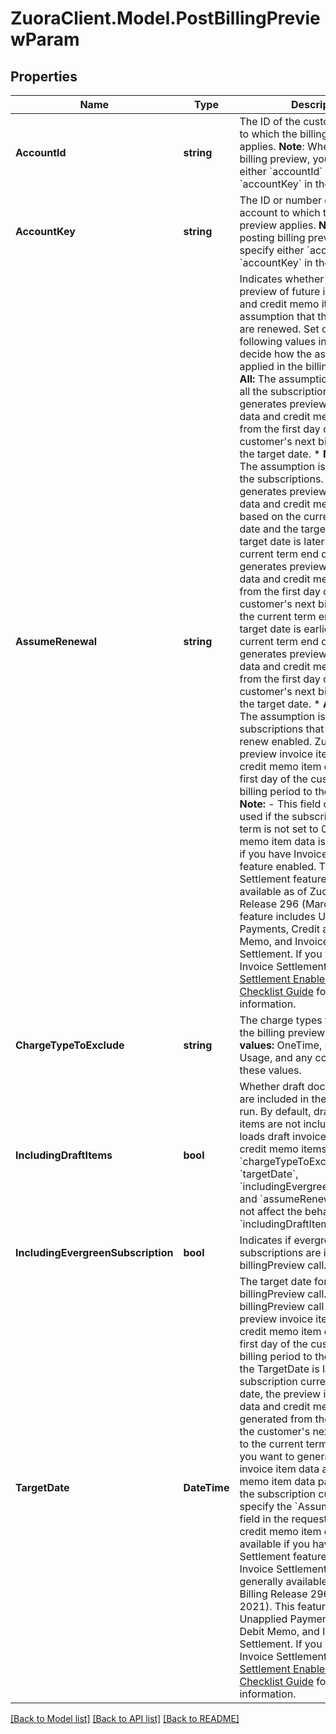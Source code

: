 # ZuoraClient.Model.PostBillingPreviewParam

## Properties

Name | Type | Description | Notes
------------ | ------------- | ------------- | -------------
**AccountId** | **string** | The ID of the customer account to which the billing preview applies.  **Note**: When posting billing preview, you must specify either &#x60;accountId&#x60; or &#x60;accountKey&#x60; in the request body.  | [optional] 
**AccountKey** | **string** | The ID or number of the customer account to which the billing preview applies.  **Note**: When posting billing preview, you must specify either &#x60;accountId&#x60; or &#x60;accountKey&#x60; in the request body.  | [optional] 
**AssumeRenewal** | **string** | Indicates whether to generate a preview of future invoice items and credit memo items with the assumption that the subscriptions are renewed.  Set one of the following values in this field to decide how the assumption is applied in the billing preview.    * **All:** The assumption is applied to all the subscriptions. Zuora generates preview invoice item data and credit memo item data from the first day of the customer&#39;s next billing period to the target date.      * **None:** (Default) The assumption is not applied to the subscriptions. Zuora generates preview invoice item data and credit memo item data based on the current term end date and the target date.        * If the target date is later than the current term end date, Zuora generates preview invoice item data and credit memo item data from the first day of the customer&#39;s next billing period to the current term end date.      * If the target date is earlier than the current term end date, Zuora generates preview invoice item data and credit memo item data from the first day of the customer&#39;s next billing period to the target date.    * **Autorenew:** The assumption is applied to the subscriptions that have auto-renew enabled. Zuora generates preview invoice item data and credit memo item data from the first day of the customer&#39;s next billing period to the target date.  **Note:**    - This field can only be used if the subscription renewal term is not set to 0.           - The credit memo item data is only available if you have Invoice Settlement feature enabled. The Invoice Settlement feature is generally available as of Zuora Billing Release 296 (March 2021). This feature includes Unapplied Payments, Credit and Debit Memo, and Invoice Item Settlement. If you want to enable Invoice Settlement, see [Invoice Settlement Enablement and Checklist Guide](https://knowledgecenter.zuora.com/Billing/Billing_and_Payments/Invoice_Settlement/Invoice_Settlement_Migration_Checklist_and_Guide) for more information.  | [optional] 
**ChargeTypeToExclude** | **string** | The charge types to exclude from the billing preview.  **Possible values:** OneTime, Recurring, Usage, and any combination of these values.  | [optional] 
**IncludingDraftItems** | **bool** | Whether draft document items are included in the billing preview run. By default, draft document items are not included.  This field loads draft invoice items and credit memo items. The &#x60;chargeTypeToExclude&#x60;, &#x60;targetDate&#x60;, &#x60;includingEvergreenSubscription&#x60;, and &#x60;assumeRenewal&#x60; fields do not affect the behavior of the &#x60;includingDraftItems&#x60; field.            | [optional] 
**IncludingEvergreenSubscription** | **bool** | Indicates if evergreen subscriptions are included in the billingPreview call.  | [optional] 
**TargetDate** | **DateTime** | The target date for the billingPreview call. The billingPreview call generates preview invoice item data and credit memo item data from the first day of the customer&#39;s next billing period to the TargetDate.   If the TargetDate is later than the subscription current term end date, the preview invoice item data and credit memo item data is generated from the first day of the customer&#39;s next billing period to the current term end date. If you want to generate preview invoice item data and credit memo item data past the end of the subscription current term, specify the &#x60;AssumeRenewal&#x60; field in the request.   **Note:** The credit memo item data is only available if you have Invoice Settlement feature enabled. The Invoice Settlement feature is generally available as of Zuora Billing Release 296 (March 2021). This feature includes Unapplied Payments, Credit and Debit Memo, and Invoice Item Settlement. If you want to enable Invoice Settlement, see [Invoice Settlement Enablement and Checklist Guide](https://knowledgecenter.zuora.com/Billing/Billing_and_Payments/Invoice_Settlement/Invoice_Settlement_Migration_Checklist_and_Guide) for more information.  | 

[[Back to Model list]](../README.md#documentation-for-models) [[Back to API list]](../README.md#documentation-for-api-endpoints) [[Back to README]](../README.md)

